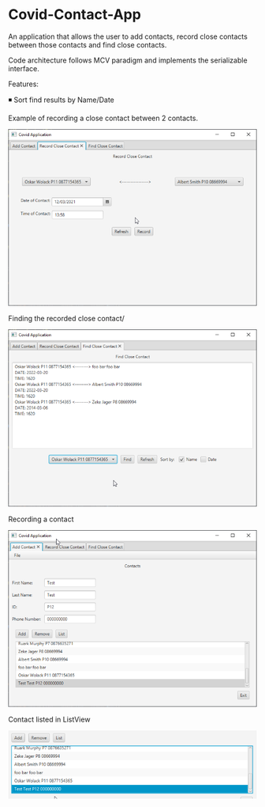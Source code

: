 # Covid-Contact-App
An application that allows the user to add contacts, record close contacts between those contacts and find close contacts.

Code architecture follows MCV paradigm and implements the serializable interface.

Features:

 ◾ Sort find results by Name/Date

Example of recording a close contact between 2 contacts.

![](readme_images/java_4F9jwjWCax.png)

Finding the recorded close contact/

![](readme_images/java_9nd05NEaJU.png)

Recording a contact

![](readme_images/java_QLArZPc839.png)

Contact listed in ListView

![](readme_images/java_rWP7LCB1gA.png)
